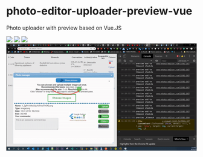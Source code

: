 # photo-editor-uploader-preview-vue

Photo uploader with preview based on Vue.JS

<img src="./demo/preview-1.gif">
<img src="./demo/preview-2.gif">
<img src="./demo/preview-3.gif">
<img src="./demo/preview-4.gif">
